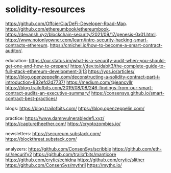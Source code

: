 # solidity-resources

https://github.com/OffcierCia/DeFi-Developer-Road-Map. 
https://github.com/ethereumbook/ethereumbook. 
https://devansh.xyz/blockchain-security/2021/09/17/genesis-0x01.html. 
https://www.notonlyowner.com/learn/intro-security-hacking-smart-contracts-ethereum. 
https://cmichel.io/how-to-become-a-smart-contract-auditor/. 

education:
https://our.status.im/what-is-a-security-audit-when-you-should-get-one-and-how-to-prepare/
https://dev.to/dabit3/the-complete-guide-to-full-stack-ethereum-development-3j13
https://yos.io/articles/
https://blog.openzeppelin.com/deconstructing-a-solidity-contract-part-i-introduction-832efd2d7737/
https://medium.com/@jeancvllr
https://blog.trailofbits.com/2019/08/08/246-findings-from-our-smart-contract-audits-an-executive-summary/
https://consensys.github.io/smart-contract-best-practices/

blogs:
https://blog.trailofbits.com/
https://blog.openzeppelin.com/

practice:
https://www.damnvulnerabledefi.xyz/
https://capturetheether.com/
https://cryptozombies.io/

newsletters:
https://secureum.substack.com/
https://blockthreat.substack.com/

analyzers:
https://github.com/ConsenSys/scribble
https://github.com/eth-sri/securify2
https://github.com/trailofbits/manticore
https://github.com/crytic/echidna
https://github.com/crytic/slither
https://github.com/ConsenSys/mythril
https://mythx.io/
